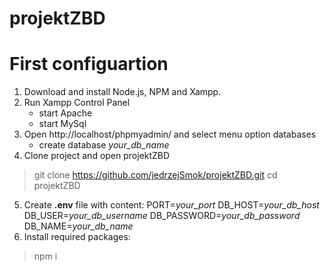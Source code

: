 # projektZBD

# First configuartion
1. Download and install Node.js, NPM and Xampp.
2. Run Xampp Control Panel
    - start Apache
    - start MySql
3. Open http://localhost/phpmyadmin/ and select menu option databases
    - create database *your_db_name*
4. Clone project and open projektZBD
> git clone https://github.com/jedrzejSmok/projektZBD.git
> cd projektZBD
5. Create **.env** file with content:
PORT=*your_port*
DB_HOST=*your_db_host*
DB_USER=*your_db_username*
DB_PASSWORD=*your_db_password*
DB_NAME=*your_db_name*
6. Install required packages:
> npm i

